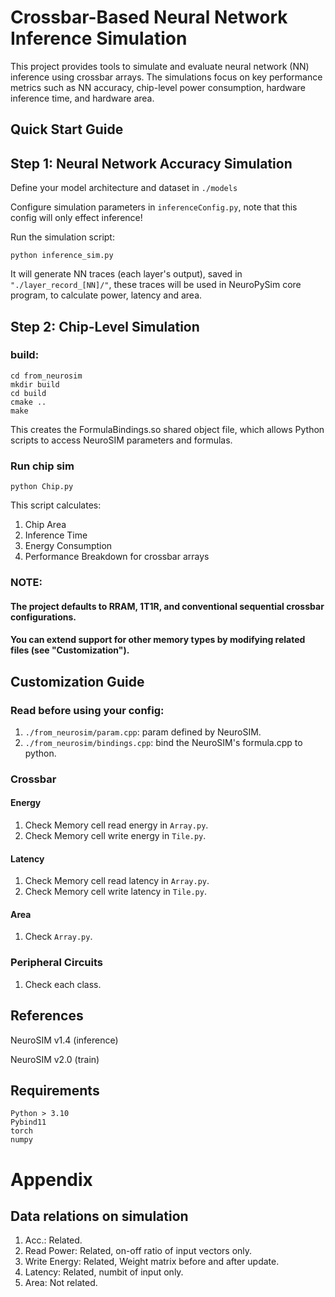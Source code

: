 # Crossbar-Based Neural Network Inference Simulation
This project provides tools to simulate and evaluate neural network (NN) inference using crossbar arrays. The simulations focus on key performance metrics such as NN accuracy, chip-level power consumption, hardware inference time, and hardware area.

## Quick Start Guide
## Step 1: Neural Network Accuracy Simulation
Define your model architecture and dataset in `./models`

Configure simulation parameters in `inferenceConfig.py`, note that this config will only effect inference!

Run the simulation script:

    python inference_sim.py

It will generate NN traces (each layer's output), saved in `"./layer_record_[NN]/"`, these traces will be used in NeuroPySim core program, to calculate power, latency and area. 

## Step 2: Chip-Level Simulation

### build:

    cd from_neurosim
    mkdir build
    cd build
    cmake ..
    make

This creates the FormulaBindings.so shared object file, which allows Python scripts to access NeuroSIM parameters and formulas.

### Run chip sim

    python Chip.py

This script calculates:
1. Chip Area
2. Inference Time
3. Energy Consumption
4. Performance Breakdown for crossbar arrays

### NOTE: 

#### The project defaults to RRAM, 1T1R, and conventional sequential crossbar configurations.

#### You can extend support for other memory types by modifying related files (see "Customization").

## Customization Guide

### Read before using your config:
1. `./from_neurosim/param.cpp`: param defined by NeuroSIM.
2. `./from_neurosim/bindings.cpp`: bind the NeuroSIM's formula.cpp to python.

### Crossbar
#### Energy
1. Check Memory cell read energy in `Array.py`.
2. Check Memory cell write energy in `Tile.py`.
#### Latency
1. Check Memory cell read latency in `Array.py`.
2. Check Memory cell write latency in `Tile.py`.
#### Area
1. Check `Array.py`.

### Peripheral Circuits
1. Check each class.


## References

NeuroSIM v1.4 (inference)

NeuroSIM v2.0 (train)

## Requirements

    Python > 3.10
    Pybind11
    torch
    numpy

# Appendix

## Data relations on simulation
1. Acc.: Related.
2. Read Power: Related, on-off ratio of input vectors only.
3. Write Energy: Related, Weight matrix before and after update.
4. Latency: Related, numbit of input only.
5. Area: Not related.
